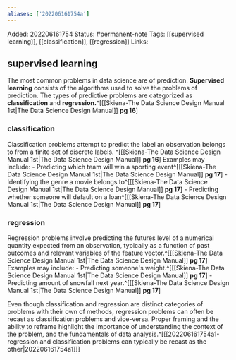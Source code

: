 ```yaml
---
aliases: ['202206161754a']
---
```

Added: 202206161754
Status: #permanent-note 
Tags: [[supervised learning]], [[classification]], [[regression]]
Links:


## supervised learning
The most common problems in data science are of prediction. 
**Supervised learning** consists of the algorithms used to solve the problems of prediction. The types of predictive problems are categorized as **classification** and **regression.**^[[[Skiena-The Data Science  Design Manual 1st|The Data Science Design Manual]] **pg 16**]

### classification
Classification problems attempt to predict the label an observation belongs to from a finite set of discrete labels. ^[[[Skiena-The Data Science  Design Manual 1st|The Data Science Design Manual]] **pg 16**]
Examples may include:
	- Predicting which team will win a sporting event^[[[Skiena-The Data Science  Design Manual 1st|The Data Science Design Manual]] **pg 17**]
	- Identifying the genre a movie belongs to^[[[Skiena-The Data Science  Design Manual 1st|The Data Science Design Manual]] **pg 17**]
	- Predicting whether someone will default on a loan^[[[Skiena-The Data Science  Design Manual 1st|The Data Science Design Manual]] **pg 17**]

### regression
Regression problems involve predicting the futures level of a numerical quantity expected from an observation, typically as a function of past outcomes and relevant variables of the feature vector.^[[[Skiena-The Data Science  Design Manual 1st|The Data Science Design Manual]] **pg 17**] 
Examples may include:
	- Predicting someone's weight.^[[[Skiena-The Data Science  Design Manual 1st|The Data Science Design Manual]] **pg 17**]
	- Predicting amount of snowfall next year.^[[[Skiena-The Data Science  Design Manual 1st|The Data Science Design Manual]] **pg 17**]

Even though classification and regression are distinct categories of problems with their own of methods, regression problems can often be recast as classification problems and vice-versa. Proper framing and the ability to reframe highlight the importance of understanding the context of the problem, and the fundamentals of data analysis.^[[[202206161754a1-regression and classification problems can typically be recast as the other|202206161754a1]]]
